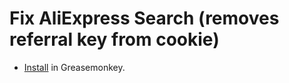 # Fix AliExpress Search (removes referral key from cookie)

- [Install](https://github.com/Aculeasis/fix-aliexpress-search/raw/master/fix_aliexpress_search.user.js) in Greasemonkey.
